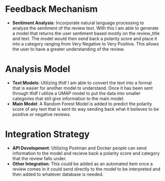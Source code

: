 # Feedback Mechanism
- **Sentiment Analysis**: Incorporate natural language processing to analyze the sentiment of the review text. With this I am able to generate a model that returns the user sentiment based mostly on the review_title and text. The model would then send back a polarity score and place it into a category ranging from Very Negative to Very Positive. This allows the user to have a greater understanding of the review.

# Analysis Model
- **Text Models**: Utilizing tfidf I am able to convert the text into a format that is easier for another model to understand. Once it has been sent through tfidf I utilize a UMAP model to put the data into smaller categories that still give information to the main model.
- **Main Model**: A Random Forest Model is added to predict the polarity score of any text that is sent its way sending back what it believes to be positive or negative reviews.

# Integration Strategy
- **API Development**: Utilizing Postman and Docker people can send information to the model and recieve back a polarity score and category that the review falls under.
- **Other Integration**: This could be added as an automated item once a review comes in it could send directly to the model to be interpreted and then added to whatever database is needed.